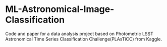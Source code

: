 # ML-Astronomical-Image-Classification
Code and paper for a data analysis project based on Photometric LSST Astronomical Time Series Classification Challenge(PLAsTiCC) from Kaggle. 
